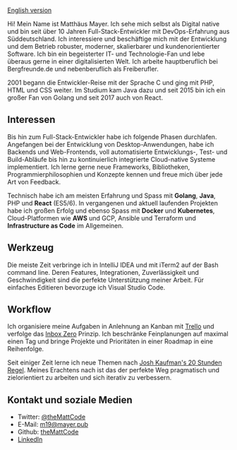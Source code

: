[English version](/aboutme)

Hi! Mein Name ist Matthäus Mayer. Ich sehe mich selbst als Digital native und bin seit über 10 Jahren Full-Stack-Entwickler mit DevOps-Erfahrung aus Süddeutschland. Ich interessiere und beschäftige mich mit der Entwicklung und dem Betrieb robuster, moderner, skalierbarer und kundenorientierter Software. Ich bin ein begeisterter IT- und Technologie-Fan und lebe überaus gerne in einer digitalisierten Welt. Ich arbeite hauptberuflich bei Bergfreunde.de und nebenberuflich als Freiberufler.

2001 begann die Entwickler-Reise mit der Sprache C und ging mit PHP, HTML und CSS weiter. Im Studium kam Java dazu und seit 2015 bin ich ein großer Fan von Golang und seit 2017 auch von React.

## Interessen

Bis hin zum Full-Stack-Entwickler habe ich folgende Phasen durchlafen. Angefangen bei der Entwicklung von Desktop-Anwendungen, habe ich Backends und Web-Frontends, voll automatisierte Entwicklungs-, Test- und Build-Abläufe bis hin zu kontinuierlich integrierte Cloud-native Systeme implementiert. Ich lerne gerne neue Frameworks, Bibliotheken, Programmierphilosophien und Konzepte kennen und freue mich über jede Art von Feedback.

Technisch habe ich am meisten Erfahrung und Spass mit **Golang**, **Java**, PHP und **React** (ES5/6). In vergangenen und aktuell laufenden Projekten habe ich großen Erfolg und ebenso Spass mit **Docker** und **Kubernetes**, Cloud-Platformen wie **AWS** und GCP, Ansible und Terraform und  **Infrastructure as Code** im Allgemeinen.

## Werkzeug

Die meiste Zeit verbringe ich in IntelliJ IDEA und mit iTerm2 auf der Bash command line. Deren Features, Integrationen, Zuverlässigkeit und Geschwindigkeit sind die perfekte Unterstützung meiner Arbeit. Für einfaches Editieren bevorzuge ich Visual Studio Code.

## Workflow

Ich organisiere meine Aufgaben in Anlehnung an Kanban mit [Trello](https://trello.com) und verfolge das [Inbox Zero](https://youtu.be/z9UjeTMb3Yk) Prinzip. Ich beschränke Feinplanungen auf maximal einen Tag und bringe Projekte und Prioritäten in einer Roadmap in eine Reihenfolge.

Seit einiger Zeit lerne ich neue Themen nach [Josh Kaufman's 20 Stunden Regel](https://www.youtube.com/watch?v=5MgBikgcWnY). Meines Erachtens nach ist das der perfekte Weg pragmatisch und zielorientiert zu arbeiten und sich iterativ zu verbessern.

## Kontakt und soziale Medien

 * Twitter: [@theMattCode](https://twitter.com/theMattCode)
 * E-Mail: m19@mayer.pub
 * Github: [theMattCode](https://github.com/theMattCode)
 * [LinkedIn](https://www.linkedin.com/in/matthäus-mayer-714272148/)

